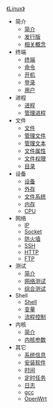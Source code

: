 [《Linux》](index.md)

- 简介
  - [简介](简介/Linux.md)
  - [发行版](简介/发行版.md)
  - [相关概念](简介/相关概念.md)
- 终端
  - [终端](终端/终端.md)
  - [命令](终端/命令.md)
  - [开机](终端/开机.md)
  - [登录](终端/登录.md)
  - [用户](终端/用户.md)
- 进程
  - [进程](进程/进程.md)
  - [管理进程](进程/管理进程.md)
- 文件
  - [文件](文件/文件.md)
  - [管理文件](文件/管理文件.md)
  - [管理文本](文件/管理文本.md)
  - [文件属性](文件/文件属性.md)
  - [文件权限](文件/文件权限.md)
  - [目录](文件/目录.md)
- 设备
  - [设备](设备/设备.md)
  - [外存](设备/外存.md)
  - [文件系统](设备/文件系统.md)
  - [内存](设备/内存.md)
  - [CPU](设备/CPU.md)
- 网络
  - [IP](网络/IP.md)
  - [Socket](网络/Socket.md)
  - [防火墙](网络/防火墙.md)
  - [SSH](网络/SSH.md)
  - [HTTP](网络/HTTP.md)
  - [FTP](网络/FTP.md)
- 测试
  - [简介](测试/简介.md)
  - [网络测试](测试/网络测试.md)
  - [综合测试](测试/综合测试.md)
- Shell
  - [Shell](Shell/Shell.md)
  - [变量](Shell/变量.md)
  - [流程控制](Shell/流程控制.md)
- 内核
  - [简介](内核/简介.md)
  - [内核参数](内核/内核参数.md)
- 其它
  - [系统信息](其它/系统信息.md)
  - [安装软件](其它/安装软件.md)
  - [时间](其它/时间.md)
  - [定时任务](其它/定时任务.md)
  - [日志](其它/日志.md)
  - [gcc](其它/gcc.md)
  - [OpenWrt](其它/OpenWrt.md)
